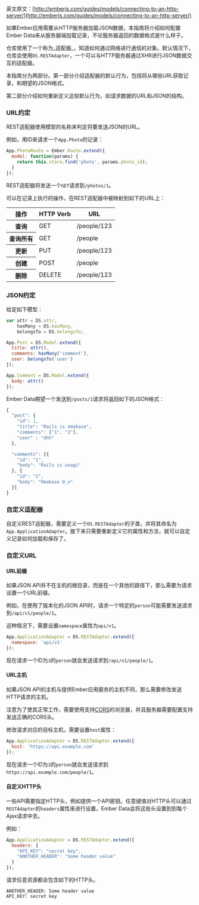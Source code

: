 英文原文：[http://emberjs.com/guides/models/connecting-to-an-http-server/](http://emberjs.com/guides/models/connecting-to-an-http-server/)

如果Ember应用需要从HTTP服务器加载JSON数据，本指南将介绍如何配置Ember Data来从服务器端加载记录，不论服务器返回的数据格式是什么样子。

仓库使用了一个称为_适配器_，知道如何通过网络进行通信的对象。默认情况下，仓库会使用`DS.RESTAdapter`，一个可以与HTTP服务器通过XHR进行JSON数据交互的适配器。

本指南分为两部分。第一部分介绍适配器的默认行为，包括将从哪些URL获取记录，和期望的JSON格式。

第二部分介绍如何重新定义这些默认行为，如请求数据的URL和JSON的结构。

### URL约定

REST适配器使用模型的名称来判定将要发送JSON的URL。

例如，用ID来请求一个`App.Photo`的记录：

```js
App.PhotoRoute = Ember.Route.extend({
  model: function(params) {
    return this.store.find('photo', params.photo_id);
  }
});
```

REST适配器将发送一个`GET`请求到`/photos/1`。

可以在记录上执行的操作，在REST适配器中被映射到如下的URL上：

<table>
  <thead>
    <tr><th>操作</th><th>HTTP Verb</th><th>URL</th></tr>
  </thead>
  <tbody>
    <tr><th>查询</th><td>GET</td><td>/people/123</td></tr>
    <tr><th>查询所有</th><td>GET</td><td>/people</td></tr>
    <tr><th>更新</th><td>PUT</td><td>/people/123</td></tr>
    <tr><th>创建</th><td>POST</td><td>/people</td></tr>
    <tr><th>删除</th><td>DELETE</td><td>/people/123</td></tr>
  </tbody>
</table>

### JSON约定

给定如下模型：

```js
var attr = DS.attr,
    hasMany = DS.hasMany,
    belongsTo = DS.belongsTo;

App.Post = DS.Model.extend({
  title: attr(),
  comments: hasMany('comment'),
  user: belongsTo('user')
});

App.Comment = DS.Model.extend({
  body: attr()
});
```

Ember Data期望一个发送到`/posts/1`请求将返回如下的JSON格式：

```js
{
  "post": {
    "id": 1,
    "title": "Rails is omakase",
    "comments": ["1", "2"],
    "user" : "dhh"
  },

  "comments": [{
    "id": "1",
    "body": "Rails is unagi"
  }, {
    "id": "2",
    "body": "Omakase O_o"
  }]
}
```

### 自定义适配器

自定义REST适配器，需要定义一个`DS.RESTAdapter`的子类，并将其命名为`App.ApplicationAdapter`。接下来只需要重新定义它的属性和方法，就可以自定义记录如何加载和保存了。

### 自定义URL

#### URL前缀

如果JSON API并不在主机的根目录，而是在一个其他的路径下，那么需要为请求设置一个URL前缀。

例如，在使用了版本化的JSON API时，请求一个特定的`person`可能需要发送请求到`/api/v1/people/1`。

这种情况下，需要设置`namespace`属性为`api/v1`。

```js
App.ApplicationAdapter = DS.RESTAdapter.extend({
  namespace: 'api/v1'
});
```

现在请求一个ID为`1`的`person`就会发送请求到`/api/v1/people/1`。

#### URL主机

如果JSON API的主机与提供Ember应用服务的主机不同，那么需要修改发送HTTP请求的主机。

注意为了使其正常工作，需要使用支持[CORS](http://www.html5rocks.com/en/tutorials/cors/)的浏览器，并且服务器需要配置支持发送正确的CORS头。

修改请求对应的目标主机，需要设置`host`属性：

```js
App.ApplicationAdapter = DS.RESTAdapter.extend({
  host: 'https://api.example.com'
});
```

现在请求一个ID为`1`的`person`就会发送请求到`https://api.example.com/people/1`。

#### 自定义HTTP头

一些API需要指定HTTP头，例如提供一个API密钥。任意键值对HTTP头可以通过`RESTAdapter`的`headers`属性来进行设置，Ember Data会将这些头设置到到每个Ajax请求中去。

例如：

```js
App.ApplicationAdapter = DS.RESTAdapter.extend({
  headers: {
    "API_KEY": "secret key",
    "ANOTHER_HEADER": "Some header value"
  }
});
```

请求任意资源都会包含如下的HTTP头。

```http
ANOTHER_HEADER: Some header value
API_KEY: secret key
```
